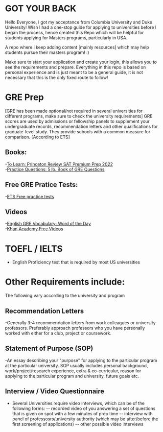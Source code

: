 # GOT YOUR BACK
Hello Everyone, I got my acceptance from Columbia University and Duke University! Wish I had a one-stop guide for applying to universities before I began the process, hence created this Repo which will be helpful for students applying for Masters programs, particularly in USA.

A repo where I keep adding content [mainly resources] which may help students pursue their masters program! :)

Make sure to start your application and create your login, this allows you to see the requirements and prepare. Everything in this repo is based on personal experience and is just meant to be a general guide, it is not necessary that this is the only fixed route to follow!

# GRE Prep 
[GRE has been made optional/not required in several universities for different programs, make sure to check the university requirements]
GRE scores are used by admissions or fellowship panels to supplement your undergraduate records, recommendation letters and other qualifications for graduate-level study. They provide schools with a common measure for comparison. [According to ETS]
## Books:
-[To Learn: Princeton Review SAT Premium Prep 2022](/https://www.amazon.com/Princeton-Review-Premium-Prep-2022/dp/0525570446/ref=asc_df_0525570446/?tag=hyprod-20&linkCode=df0&hvadid=508996137250&hvpos=&hvnetw=g&hvrand=6591930968690678943&hvpone=&hvptwo=&hvqmt=&hvdev=c&hvdvcmdl=&hvlocint=&hvlocphy=9003541&hvtargid=pla-1209949639860&psc=1)\
-[Practice Questions: 5 lb. Book of GRE Questions](https://www.amazon.com/dp/1506247598/ref=redir_mobile_desktop?_encoding=UTF8&aaxitk=3bf83e7e032143e449f02535d8e33ad1&hsa_cr_id=9892160330901&pd_rd_plhdr=t&pd_rd_r=cbc44528-e7ee-4015-9db0-bff4ad6b71ed&pd_rd_w=wXJ8c&pd_rd_wg=AKb65&ref_=sbx_be_s_sparkle_mcd_asin_0_img)
## Free GRE Pratice Tests:
-[ETS Free practice tests](https://www.ets.org/gre/revised_general/prepare/powerprep/)
##  Videos
-[English GRE Vocabulary: Word of the Day](https://www.youtube.com/watch?v=7z-2PJOFgu4&list=PLYZACiD6j3Vuj2shy5qrZv0f497INANIE)\
-[Khan Academy Free Videos](https://www.ets.org/gre/revised_general/prepare/quantitative_reasoning/khan_academy)


# TOEFL / IELTS
- English Proficiency test that is required by most US universities

# Other Requirements include:
The following vary according to the university and program
## Recommendation Letters 
-Generally 3-4 recommendation letters from work colleagues or university professors. Preferably approach professors who you have personally worked with either for a club, project or coursework.
## Statement of Purpose (SOP)
-An essay describing your "purpose" for applying to the particular program at the particular university. SOP usually includes personal background, work/project/research experience, extra & co-curriculur, reason for applying to the particular program and university, future goals etc. 
## Interview / Video Questionnaire
- Several Universities require video interviews, which can be of the following forms:
 -- recorded video of you answering a set of questions that is given on spot with a few minutes of prep time
 -- interview with panel of professosrs/university authority (which may be after/before the first screening of applications)
 -- other possible video interviews
 



